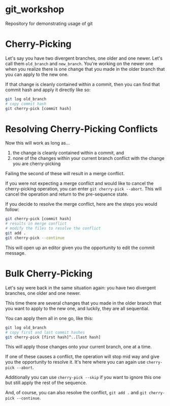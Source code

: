 # git_workshop

Repository for demonstrating usage of git

# Cherry-Picking

Let's say you have two divergent branches, one older and one newer. Let's call them `old_branch` and `new_branch`. You're working on the newer one when you realize there is one change that you made in the older branch that you can apply to the new one.

If that change is cleanly contained within a commit, then you can find that commit hash and apply it directly like so:

```sh
git log old_branch
# copy commit hash
git cherry-pick [commit hash]
```

# Resolving Cherry-Picking Conflicts

Now this will work as long as...

1. the change is cleanly contained within a commit, and
2. none of the changes within your current branch conflict with the change you are cherry-picking

Failing the second of these will result in a merge conflict.

If you were not expecting a merge conflict and would like to cancel the cherry-picking operation, you can enter `git cherry-pick --abort`. This will cancel the operation and return to the pre-sequence state.

If you decide to resolve the merge conflict, here are the steps you would follow:

```sh
git cherry-pick [commit hash]
# results in merge conflict
# modify the files to resolve the conflict
git add .
git cherry-pick --continue
```

This will open up an editor given you the opportunity to edit the commit message.

# Bulk Cherry-Picking

Let's say were back in the same situation again: you have two divergent branches, one older and one newer.

This time there are several changes that you made in the older branch that you want to apply to the new one, and luckily, they are all sequential.

You can apply them all in one go, like this:

```sh
git log old_branch
# copy first and last commit hashes
git cherry-pick [first hash]^..[last hash]
```

This will apply those changes onto your current branch, one at a time.

If one of these causes a conflict, the operation will stop mid way and give you the opportunity to resolve it. It's here where you can again use `cherry-pick --abort`.

Additionally you can use `cherry-pick --skip` if you want to ignore this one but still apply the rest of the sequence.

And, of course, you can also resolve the conflict, `git add .` and `git cherry-pick --continue`.
